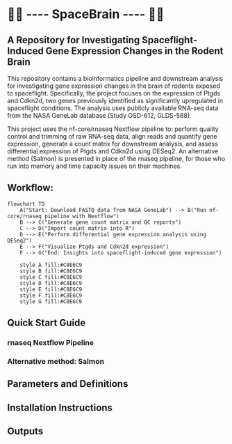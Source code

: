 # 🚀🧠 ---- SpaceBrain ---- 🧠🚀

## A Repository for Investigating Spaceflight-Induced Gene Expression Changes in the Rodent Brain

This repository contains a bioinformatics pipeline and downstream analysis for investigating gene expression changes in the brain of rodents exposed to spaceflight. Specifically, the project focuses on the expression of Ptgds and Cdkn2d, two genes previously identified as significantly upregulated in spaceflight conditions. The analysis uses publicly available RNA-seq data from the NASA GeneLab database (Study OSD-612, GLDS-588).

This project uses the nf-core/rnaseq Nextflow pipeline to: perform quality control and trimming of raw RNA-seq data, align reads and quantify gene expression, generate a count matrix for downstream analysis, and assess differential expression of Ptgds and Cdkn2d using DESeq2. An alternative method (Salmon) is presented in place of the rnaseq pipeline, for those who run into memory and time capacity issues on their machines.

## Workflow:

```mermaid
flowchart TD
    A("Start: Download FASTQ data from NASA GeneLab") --> B("Run nf-core/rnaseq pipeline with Nextflow")
    B --> C("Generate gene count matrix and QC reports")
    C --> D("Import count matrix into R")
    D --> E("Perform differential gene expression analysis using DESeq2")
    E --> F("Visualize Ptgds and Cdkn2d expression")
    F --> G("End: Insights into spaceflight-induced gene expression")

    style A fill:#C8E6C9
    style B fill:#C8E6C9
    style C fill:#C8E6C9
    style D fill:#C8E6C9
    style E fill:#C8E6C9
    style F fill:#C8E6C9
    style G fill:#C8E6C9
  ```
## Quick Start Guide
### rnaseq Nextflow Pipeline

### Alternative method: Salmon


## Parameters and Definitions

## Installation Instructions

## Outputs
